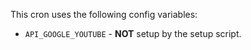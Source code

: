 This cron uses the following config variables:

- `API_GOOGLE_YOUTUBE` - **NOT** setup by the setup script.
